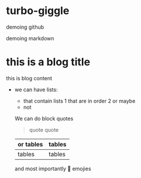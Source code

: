 # turbo-giggle
demoing github


demoing markdown

# this is a blog title
  this is blog content
  
  * we can have lists:
    * that contain lists
      1 that are in order
      2 or maybe
    * not 
    
    We can do block quotes
      > quote
      > quote
      
      or tables | tables
      ----------|--------
      tables| tables
      
      and most importantly :slightly_smiling_face: emojies
